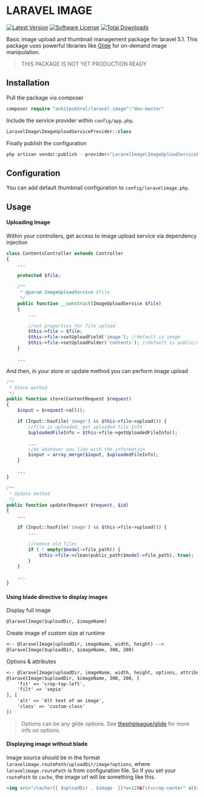 # LARAVEL IMAGE
[![Latest Version](https://img.shields.io/github/release/ankitpokhrel/laravel-image.svg?style=flat-square)](https://github.com/ankitpokhrel/laravel-image/releases)
[![Software License](https://img.shields.io/badge/license-MIT-brightgreen.svg?style=flat-square)](LICENSE)
[![Total Downloads](https://img.shields.io/packagist/dt/ankitpokhrel/laravel-image.svg?style=flat-square)](https://packagist.org/packages/ankitpokhrel/laravel-image)

Basic image upload and thumbnail management package for laravel 5.1. This package uses powerful libraries like
[Glide](http://glide.thephpleague.com/) for on-demand image manipulation.

> THIS PACKAGE IS NOT YET PRODUCTION READY

## Installation

Pull the package via composer

```php
composer require "ankitpokhrel/laravel-image":"dev-master"
```

Include the service provider within `config/app.php`.

```php
LaravelImage\ImageUploadServiceProvider::class
```

Finally publish the configuration
```php
php artisan vendor:publish --provider="LaravelImage\ImageUploadServiceProvider"
```

## Configuration
You can add default thumbnail configuration to `config/laravelimage.php`.

## Usage

#### Uploading Image
Within your controllers, get access to image upload service via dependency injection
```php
class ContentsController extends Controller
{
    ...

    protected $file;

    /**
     * @param ImageUploadService $file
     */
    public function __construct(ImageUploadService $file)
    {
        ...

        //set properties for file upload
        $this->file = $file;
        $this->file->setUploadField('image'); //default is image
        $this->file->setUploadFolder('contents'); //default is public/uploads/contents
    }

    ...

```

And then, in your store or update method you can perform image upload
```php
/**
 * Store method
 */
public function store(ContentRequest $request)
{
    $input = $request->all();

    if (Input::hasFile('image') && $this->file->upload()) {
        //file is uploaded, get uploaded file info
        $uploadedFileInfo = $this->file->getUploadedFileInfo();

        ...
        //do whatever you like with the information
        $input = array_merge($input, $uploadedFileInfo);
    }

    ...
}

/**
 * Update method
 */
public function update(Request $request, $id)
{
    ...

    if (Input::hasFile('image') && $this->file->upload()) {
        ...

        //remove old files
        if ( ! empty($model->file_path)) {
            $this->file->clean(public_path($model->file_path), true);
        }
    }

    ...
}
```

#### Using blade directive to display images

Display full image
```html
@laravelImage($uploadDir, $imageName)
```

Create image of custom size at runtime
```html
<-- @laravelImage(uploadDir, imageName, width, height) -->
@laravelImage($uploadDir, $imageName, 300, 200)
```

Options & attributes
```html
<-- @laravelImage(uploadDir, imageName, width, height, options, attributes) -->
@laravelImage($uploadDir, $imageName, 300, 200, [
    'fit' => 'crop-top-left',
    'filt' => 'sepia'
], [
    'alt' => 'Alt text of an image',
    'class' => 'custom-class'
])
```

> Options can be any glide options. See [thephpleague/glide](http://glide.thephpleague.com/) for more info on options.

#### Displaying image without blade
 
 Image source should be in the format `laravelimage.routePath/uploadDir/image?options`, where `laravelimage.routePath` is from configuration file.
 So if you set your `routePath` to `cache`, the image url will be something like this.

```html
<img src="/cache/{{ $uploadDir . $image  }}?w=128&fit=crop-center" alt="" />
```
